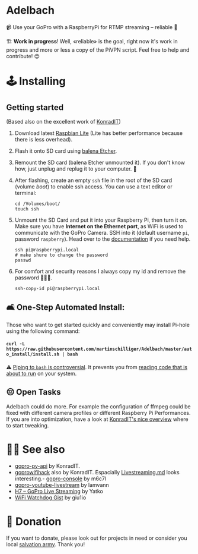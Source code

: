# Adelbach

📹 Use your GoPro with a RaspberryPi for RTMP streaming – reliable 🧲

🏗️ **Work in progress**! Well, «reliable» is the goal, right now it's work in progress and more or less a copy of the PiVPN script. Feel free to help and contribute! 😊

# 🕹️ Installing

## Getting started

(Based also on the excellent work of [KonradIT](https://github.com/KonradIT/goprowifihack/blob/master/Bluetooth/Platforms/RaspberryPi.md#how-to))

1. Download latest [Raspbian Lite](https://www.raspberrypi.org/downloads/raspbian/) (Lite has better performance because there is less overhead).

2. Flash it onto SD card using [balena Etcher](https://www.balena.io/etcher/).

3. Remount the SD card (balena Etcher unmounted it). If you don't know how, just unplug and replug it to your computer. 🙊

4. After flashing, create an empty `ssh` file in the root of the SD card (volume _boot_) to enable ssh access. You can use a text editor or terminal:

   ```shell
   cd /Volumes/boot/
   touch ssh
   ```

5. Unmount the SD Card and put it into your Raspberry Pi, then turn it on. Make sure you have **Internet on the Ethernet port**, as WiFi is used to communicate with the GoPro Camera. SSH into it (default username `pi`, password `raspberry`). Head over to the [documentation](https://www.raspberrypi.org/documentation/remote-access/ssh/unix.md) if you need help.

    ```shell
    ssh pi@raspberrypi.local
    # make shure to change the password
    passwd
    ```

6. For comfort and security reasons I always copy my id and remove the password 🤷🏻‍♂️.

    ```shell
    ssh-copy-id pi@raspberrypi.local
    ```

## 🛋 One-Step Automated Install:

Those who want to get started quickly and conveniently may install Pi-hole using the following command:

#### `curl -L https://raw.githubusercontent.com/martinschilliger/Adelbach/master/auto_install/install.sh | bash`

⚠️ [Piping to `bash` is controversial](https://pi-hole.net/2016/07/25/curling-and-piping-to-bash). It prevents you from [reading code that is about to run](https://github.com/martinschilliger/Adelbach/tree/master/auto_install/install.sh) on your system.

## 😔 Open Tasks

Adelbach could do more. For example the configuration of ffmpeg could be fixed with different camera profiles or different Raspberry Pi Performances. If you are into optimization, have a look at [KonradIT's nice overview](https://github.com/KonradIT/goprowifihack/blob/master/HERO4/WifiCommands.md#streaming-tweaks) where to start tweaking.

<!-- # Depends on
* [Raspbian Lite](https://www.raspberrypi.org/downloads/raspbian/) -->

# 💁🏻 See also

- [gopro-py-api](https://github.com/KonradIT/gopro-py-api) by KonradIT.
- [goprowifihack](https://github.com/KonradIT/goprowifihack) also by KonradIT. Espacially [Livestreaming.md](https://github.com/KonradIT/goprowifihack/blob/master/HERO4/Livestreaming.md) looks interesting.- [gopro-console](https://github.com/m6c7l/gopro-console) by m6c7l
- [gopro-youtube-livestream](https://github.com/lamvann/gopro-youtube-livestream) by lamvann
- [H7 – GoPro Live Streaming](http://community.h7.org/topic/577/gopro-live-streaming) by Yatko
- [WiFi Watchdog Gist](https://gist.github.com/giu1io/d8d4695325a8d5cc429f) by giu1io

# 🙏 Donation

If you want to donate, please look out for projects in need or consider you local [salvation army](https://www.salvationarmy.org). Thank you!
